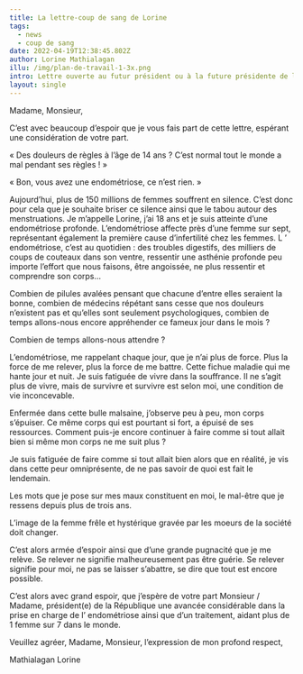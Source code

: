 ```yaml
---
title: La lettre-coup de sang de Lorine
tags:
  - news
  - coup de sang
date: 2022-04-19T12:38:45.802Z
author: Lorine Mathialagan
illu: /img/plan-de-travail-1-3x.png
intro: Lettre ouverte au futur président ou à la future présidente de la République
layout: single
---
```

Madame, Monsieur,

C’est avec beaucoup d’espoir que je vous fais part de cette lettre, espérant une considération de votre part.

« Des douleurs de règles à l’âge de 14 ans ? C’est normal tout le monde a mal pendant ses règles ! »

« Bon, vous avez une endométriose, ce n’est rien. »

Aujourd’hui, plus de 150 millions de femmes souffrent en silence. C’est donc pour cela que je souhaite briser ce silence ainsi que le tabou autour des menstruations. Je m’appelle Lorine, j’ai 18 ans et je suis atteinte d’une endométriose profonde. L’endométriose affecte près d’une femme sur sept, représentant également la première cause d’infertilité chez les femmes. L ’ endométriose, c’est au quotidien : des troubles digestifs, des milliers de coups de couteaux dans son ventre, ressentir une asthénie profonde peu importe l’effort que nous faisons, être angoissée, ne plus ressentir et comprendre son corps…

Combien de pilules avalées pensant que chacune d’entre elles seraient la bonne, combien de médecins répétant sans cesse que nos douleurs n’existent pas et qu’elles sont seulement psychologiques, combien de temps allons-nous encore appréhender ce fameux jour dans le mois ?

Combien de temps allons-nous attendre ?

L’endométriose, me rappelant chaque jour, que je n’ai plus de force. Plus la force de me relever, plus la force de me battre. Cette fichue maladie qui me hante jour et nuit. Je suis fatiguée de vivre dans la souffrance. Il ne s’agit plus de vivre, mais de survivre et survivre est selon moi, une condition de vie inconcevable.

Enfermée dans cette bulle malsaine, j’observe peu à peu, mon corps s’épuiser. Ce même corps qui est pourtant si fort, a épuisé de ses ressources. Comment puis-je encore continuer à faire comme si tout allait bien si même mon corps ne me suit plus ?

Je suis fatiguée de faire comme si tout allait bien alors que en réalité, je vis dans cette peur omniprésente, de ne pas savoir de quoi est fait le lendemain.

Les mots que je pose sur mes maux constituent en moi, le mal-être que je ressens depuis plus de trois ans.

L’image de la femme frêle et hystérique gravée par les moeurs de la société doit changer.

C’est alors armée d’espoir ainsi que d’une grande pugnacité que je me relève. Se relever ne signifie malheureusement pas être guérie. Se relever signifie pour moi, ne pas se laisser s’abattre, se dire que tout est encore possible.

C’est alors avec grand espoir, que j’espère de votre part Monsieur / Madame, président(e) de la République une avancée considérable dans la prise en charge de l’ endométriose ainsi que d’un traitement, aidant plus de 1 femme sur 7 dans le monde.

Veuillez agréer, Madame, Monsieur, l’expression de mon profond respect,

Mathialagan Lorine
